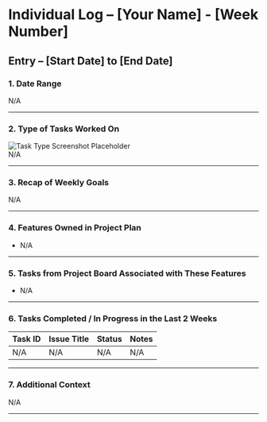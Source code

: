 # Individual Log – [Your Name] - [Week Number]

## Entry – [Start Date] to [End Date]

### 1. Date Range
N/A

---

### 2. Type of Tasks Worked On
![Task Type Screenshot Placeholder](./task-types-weekX.png)  
N/A

---

### 3. Recap of Weekly Goals
N/A

---

### 4. Features Owned in Project Plan
- N/A

---

### 5. Tasks from Project Board Associated with These Features
- N/A

---

### 6. Tasks Completed / In Progress in the Last 2 Weeks
| Task ID | Issue Title | Status       | Notes |
|--------|-------------|-------------|-------|
| N/A    | N/A         | N/A         | N/A   |

---

### 7. Additional Context
N/A

---
